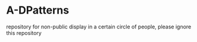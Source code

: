 # A-DPatterns
repository for non-public display in a certain circle of people, please ignore this repository
